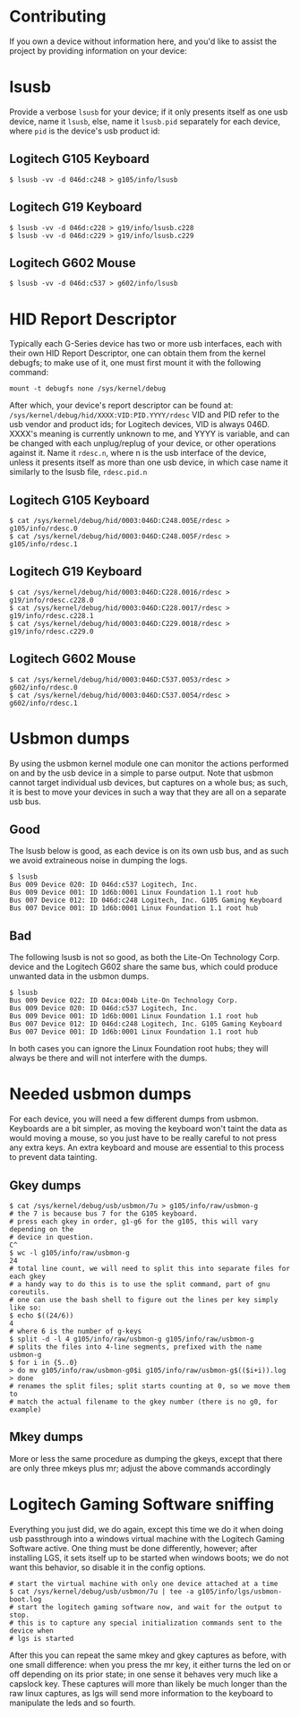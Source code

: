 Contributing
============
If you own a device without information here, and you'd like to assist the
project by providing information on your device:

# lsusb
Provide a verbose `lsusb` for your device; if it only presents itself as one usb
device, name it `lsusb`, else, name it `lsusb.pid` separately for each device,
where `pid` is the device's usb product id:

## Logitech G105 Keyboard
```shell
$ lsusb -vv -d 046d:c248 > g105/info/lsusb
```
## Logitech G19 Keyboard
```shell
$ lsusb -vv -d 046d:c228 > g19/info/lsusb.c228
$ lsusb -vv -d 046d:c229 > g19/info/lsusb.c229
```
## Logitech G602 Mouse
```shell
$ lsusb -vv -d 046d:c537 > g602/info/lsusb
```

# HID Report Descriptor
Typically each G-Series device has two or more usb interfaces, each with their
own HID Report Descriptor, one can obtain them from the kernel debugfs; to make
use of it, one must first mount it with the following command:
```shell
mount -t debugfs none /sys/kernel/debug
```
After which, your device's report descriptor can be found at:
`/sys/kernel/debug/hid/XXXX:VID:PID.YYYY/rdesc`
VID and PID refer to the usb vendor and product ids; for Logitech devices, VID
is always 046D. XXXX's meaning is currently unknown to me, and YYYY is variable,
and can be changed with each unplug/replug of your device, or other operations
against it. Name it `rdesc.n`, where n is the usb interface of the device,
unless it presents itself as more than one usb device, in which case name it
similarly to the lsusb file, `rdesc.pid.n`

## Logitech G105 Keyboard
```shell
$ cat /sys/kernel/debug/hid/0003:046D:C248.005E/rdesc > g105/info/rdesc.0
$ cat /sys/kernel/debug/hid/0003:046D:C248.005F/rdesc > g105/info/rdesc.1
```
## Logitech G19 Keyboard
```shell
$ cat /sys/kernel/debug/hid/0003:046D:C228.0016/rdesc > g19/info/rdesc.c228.0
$ cat /sys/kernel/debug/hid/0003:046D:C228.0017/rdesc > g19/info/rdesc.c228.1
$ cat /sys/kernel/debug/hid/0003:046D:C229.0018/rdesc > g19/info/rdesc.c229.0
```
## Logitech G602 Mouse
```shell
$ cat /sys/kernel/debug/hid/0003:046D:C537.0053/rdesc > g602/info/rdesc.0
$ cat /sys/kernel/debug/hid/0003:046D:C537.0054/rdesc > g602/info/rdesc.1
```

# Usbmon dumps
By using the usbmon kernel module one can monitor the actions performed on and
by the usb device in a simple to parse output. Note that usbmon cannot target
individual usb devices, but captures on a whole bus; as such, it is best to move
your devices in such a way that they are all on a separate usb bus.
## Good
The lsusb below is good, as each device is on its own usb bus, and as such we
avoid extraineous noise in dumping the logs.
```shell
$ lsusb
Bus 009 Device 020: ID 046d:c537 Logitech, Inc.
Bus 009 Device 001: ID 1d6b:0001 Linux Foundation 1.1 root hub
Bus 007 Device 012: ID 046d:c248 Logitech, Inc. G105 Gaming Keyboard
Bus 007 Device 001: ID 1d6b:0001 Linux Foundation 1.1 root hub
```

## Bad
The following lsusb is not so good, as both the Lite-On Technology Corp. device
and the Logitech G602 share the same bus, which could produce unwanted data in
the usbmon dumps.
```shell
$ lsusb
Bus 009 Device 022: ID 04ca:004b Lite-On Technology Corp.
Bus 009 Device 020: ID 046d:c537 Logitech, Inc.
Bus 009 Device 001: ID 1d6b:0001 Linux Foundation 1.1 root hub
Bus 007 Device 012: ID 046d:c248 Logitech, Inc. G105 Gaming Keyboard
Bus 007 Device 001: ID 1d6b:0001 Linux Foundation 1.1 root hub
```

In both cases you can ignore the Linux Foundation root hubs; they will always be
there and will not interfere with the dumps.

# Needed usbmon dumps
For each device, you will need a few different dumps from usbmon. Keyboards are
a bit simpler, as moving the keyboard won't taint the data as would moving a
mouse, so you just have to be really careful to not press any extra keys. An
extra keyboard and mouse are essential to this process to prevent data tainting.
## Gkey dumps
```shell
$ cat /sys/kernel/debug/usb/usbmon/7u > g105/info/raw/usbmon-g
# the 7 is because bus 7 for the G105 keyboard.
# press each gkey in order, g1-g6 for the g105, this will vary depending on the
# device in question.
C^
$ wc -l g105/info/raw/usbmon-g
24
# total line count, we will need to split this into separate files for each gkey
# a handy way to do this is to use the split command, part of gnu coreutils.
# one can use the bash shell to figure out the lines per key simply like so:
$ echo $((24/6))
4
# where 6 is the number of g-keys
$ split -d -l 4 g105/info/raw/usbmon-g g105/info/raw/usbmon-g
# splits the files into 4-line segments, prefixed with the name usbmon-g
$ for i in {5..0}
> do mv g105/info/raw/usbmon-g0$i g105/info/raw/usbmon-g$(($i+i)).log
> done
# renames the split files; split starts counting at 0, so we move them to
# match the actual filename to the gkey number (there is no g0, for example)
```

## Mkey dumps
More or less the same procedure as dumping the gkeys, except that there are only
three mkeys plus mr; adjust the above commands accordingly

# Logitech Gaming Software sniffing
Everything you just did, we do again, except this time we do it when doing usb
passthrough into a windows virtual machine with the Logitech Gaming Software
active. One thing must be done differently, however; after installing LGS, it
sets itself up to be started when windows boots; we do not want this behavior,
so disable it in the config options.
```shell
# start the virtual machine with only one device attached at a time
$ cat /sys/kernel/debug/usb/usbmon/7u | tee -a g105/info/lgs/usbmon-boot.log
# start the logitech gaming software now, and wait for the output to stop.
# this is to capture any special initialization commands sent to the device when
# lgs is started
```

After this you can repeat the same mkey and gkey captures as before, with one
small difference: when you press the mr key, it either turns the led on or off
depending on its prior state; in one sense it behaves very much like a capslock
key. These captures will more than likely be much longer than the raw linux
captures, as lgs will send more information to the keyboard to manipulate the
leds and so fourth.
